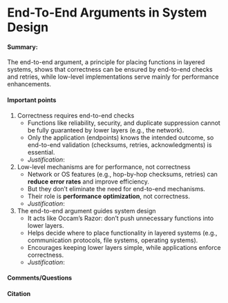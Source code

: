 # End-To-End Arguments in System Design

#### Summary:
The end-to-end argument, a principle for placing functions in layered systems, shows that correctness can be ensured by end-to-end checks and retries, while low-level implementations serve mainly for performance enhancements.
#### Important points
1. Correctness requires end-to-end checks
	- Functions like reliability, security, and duplicate suppression cannot be fully guaranteed by lower layers (e.g., the network).
	- Only the application (endpoints) knows the intended outcome, so end-to-end validation (checksums, retries, acknowledgments) is essential.
	- _Justification_: 
2. Low-level mechanisms are for performance, not correctness
	- Network or OS features (e.g., hop-by-hop checksums, retries) can **reduce error rates** and improve efficiency.
	- But they don’t eliminate the need for end-to-end mechanisms.
	- Their role is **performance optimization**, not correctness.
	- _Justification_: 
3. The end-to-end argument guides system design
	- It acts like Occam’s Razor: don’t push unnecessary functions into lower layers.
	- Helps decide where to place functionality in layered systems (e.g., communication protocols, file systems, operating systems). 
	- Encourages keeping lower layers simple, while applications enforce correctness.
	- _Justification_: 
#### Comments/Questions
#### Citation
	